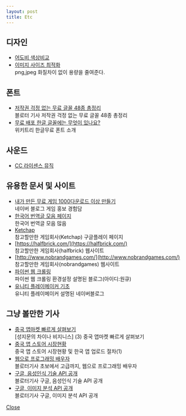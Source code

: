 ```yaml
---
layout: post
title: Etc
---
```

## 디자인
* [어도비 색상비교](https://color.adobe.com/)
* [이미지 사이즈 최적화](https://tinypng.com/)<br>
png,jpeg 화질차이 없이 용량을 줄여준다.

## 폰트
* [저작권 걱정 없는 무료 글꼴 48종 총정리](http://www.bloter.net/archives/201916)<br>
블로터 기사 저작권 걱정 없는 무료 글꼴 48종 총정리
* [무료 배포 한글 글꼴에는 무엇이 있나요?](http://www.wikitree.co.kr/main/news_view.php?id=156904)<br>
위키트리 한글무료 폰트 소개

## 사운드
* [CC 라이센스 뮤직](https://www.jamendo.com/start?genre=classical)

## 유용한 문서 및 사이트
* [내가 만든 무료 게임 1000다운로드 이상 만들기](http://blog.naver.com/zacra/220235663975)<br>
네이버 블로그 게임 홍보 경험담
* [한국어 번역글 모음 페이지](https://nolboo.kim/trans/)<br>
한국어 번역글 모음 많음
* [Ketchap](https://play.google.com/store/apps/dev?id=6054197513203380012)<br>
참고할만한 게임회사(Ketchap) 구글플레이 페이지
* [https://halfbrick.com/](https://halfbrick.com/)<br>
참고할만한 게임회사(halfbrick) 웹사이트
* [http://www.nobrandgames.com/](http://www.nobrandgames.com/)<br>
참고할만한 게임회사(nobrandgames) 웹사이트
* [파이썬 웹 크롤링](http://1cue.blogspot.kr/2015/11/blog-post.html)<br>
파이썬 웹 크롤링 환경설정 설명된 블로그(아이디:원큐)
* [유니티 플레이메이커 기초](http://blog.naver.com/PostView.nhn?blogId=slee16&logNo=220316046075&parentCategoryNo=&categoryNo=48&viewDate=&isShowPopularPosts=true&from=search)<br>
유니티 플레이메이커 설명된 네이버블로그

## 그냥 볼만한 기사
* [중국 앱마켓 빠르게 살펴보기](http://www.mobiinside.com/kr/2016/09/30/china-appstore/)<br>
[성지문의 차이나 비지니스] (3) 중국 앱마켓 빠르게 살펴보기
* [중국 앱 스토어 시장현황](https://news.kotra.or.kr/user/globalBbs/kotranews/4/globalBbsDataView.do?setIdx=243&dataIdx=142797)<br>
중국 앱 스토어 시장현황 및 한국 앱 업로드 절차(1)
* [웹으로 프로그래밍 배우자](http://www.bloter.net/archives/176582)<br>
블로터기사 초보에서 고급까지, 웹으로 프로그래밍 배우자
* [구글, 음성인식 기술 API 공개](http://www.bloter.net/archives/252909)<br>
블로터기사 구글, 음성인식 기술 API 공개
* [구글, 이미지 분석 API 공개](http://www.bloter.net/archives/245206)<br>
블로터기사 구글, 이미지 분석 API 공개


[Close](https://sekisuri.github.io)
